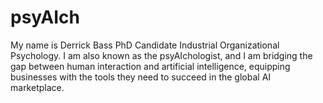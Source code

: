 # psyAIch
My name is Derrick Bass PhD Candidate Industrial Organizational Psychology. I am also known as the psyAIchologist, and I am bridging the gap between human interaction and artificial intelligence, equipping businesses with the tools they need to succeed in the global AI marketplace.
